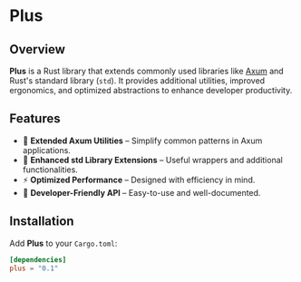 # Plus

## Overview
**Plus** is a Rust library that extends commonly used libraries like [Axum](https://docs.rs/axum) and Rust's standard library (`std`). It provides additional utilities, improved ergonomics, and optimized abstractions to enhance developer productivity.

## Features
- 🚀 **Extended Axum Utilities** – Simplify common patterns in Axum applications.
- 🦀 **Enhanced std Library Extensions** – Useful wrappers and additional functionalities.
- ⚡ **Optimized Performance** – Designed with efficiency in mind.
- 🔗 **Developer-Friendly API** – Easy-to-use and well-documented.

## Installation
Add **Plus** to your `Cargo.toml`:
```toml
[dependencies]
plus = "0.1"

```

